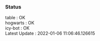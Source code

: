 ### Status


table : OK  
hogwarts : OK  
icy-bot : OK  
Latest Update : 2022-01-06 11:06:46.126615
